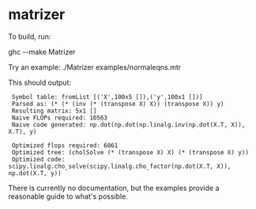 matrizer
========

To build, run:

ghc --make Matrizer

Try an example: ./Matrizer examples/normaleqns.mtr

This should output:

     Symbol table: fromList [('X',100x5 []),('y',100x1 [])]
     Parsed as: (* (* (inv (* (transpose X) X)) (transpose X)) y)
     Resulting matrix: 5x1 []
     Naive FLOPs required: 10563
     Naive code generated: np.dot(np.dot(np.linalg.inv(np.dot(X.T, X)), X.T), y)

     Optimized flops required: 6061
     Optimized tree: (cholSolve (* (transpose X) X) (* (transpose X) y))
     Optimized code: scipy.linalg.cho_solve(scipy.linalg.cho_factor(np.dot(X.T, X)), np.dot(X.T, y))

There is currently no documentation, but the examples provide a reasonable guide to what's possible.



